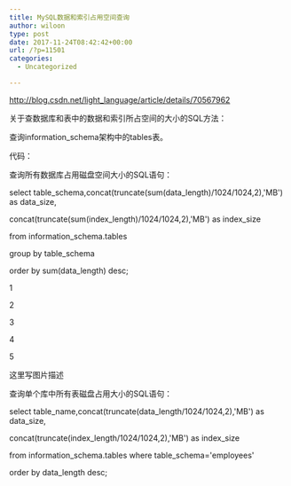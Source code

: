 ```yaml
---
title: MySQL数据和索引占用空间查询
author: wiloon
type: post
date: 2017-11-24T08:42:42+00:00
url: /?p=11501
categories:
  - Uncategorized

---
```

http://blog.csdn.net/light_language/article/details/70567962

关于查数据库和表中的数据和索引所占空间的大小的SQL方法：
  
查询information_schema架构中的tables表。
  
代码：
  
查询所有数据库占用磁盘空间大小的SQL语句：

select table\_schema,concat(truncate(sum(data\_length)/1024/1024,2),'MB') as data_size,
  
concat(truncate(sum(index\_length)/1024/1024,2),'MB') as index\_size
  
from information_schema.tables
  
group by table_schema
  
order by sum(data_length) desc;
  
1
  
2
  
3
  
4
  
5
  
这里写图片描述

查询单个库中所有表磁盘占用大小的SQL语句：

select table\_name,concat(truncate(data\_length/1024/1024,2),'MB') as data_size,
  
concat(truncate(index\_length/1024/1024,2),'MB') as index\_size
  
from information\_schema.tables where table\_schema='employees'
  
order by data_length desc;